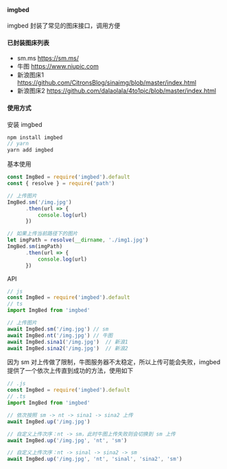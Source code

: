 #### imgbed

imgbed 封装了常见的图床接口，调用方便



#### 已封装图床列表

- sm.ms	https://sm.ms/
- 牛图    https://www.niupic.com
- 新浪图床1    https://github.com/CitronsBlog/sinaimg/blob/master/index.html
- 新浪图床2    https://github.com/dalaolala/4to1pic/blob/master/index.html



#### 使用方式

安装 imgbed

```javascript
npm install imgbed
// yarn
yarn add imgbed
```

基本使用

```javascript
const ImgBed = require('imgbed').default
const { resolve } = require('path')

// 上传图片
ImgBed.sm('/img.jpg')
	  .then(url => {
    	  console.log(url)
	  })

// 如果上传当前路径下的图片
let imgPath = resolve(__dirname, './img1.jpg')
ImgBed.sm(imgPath)
	  .then(url => {
    	  console.log(url)
	  })
```

API

```javascript
// js
const ImgBed = require('imgbed').default
// ts
import ImgBed from 'imgbed'

// 上传图片
await ImgBed.sm('/img.jpg')	// sm
await ImgBed.nt('/img.jpg')	// 牛图
await ImgBed.sina1('/img.jpg')	// 新浪1
await ImgBed.sina2('/img.jpg')	// 新浪2
```

因为 sm 对上传做了限制，牛图服务器不太稳定，所以上传可能会失败，imgbed 提供了一个依次上传直到成功的方法，使用如下

```javascript
// .js
const ImgBed = require('imgbed').default
// .ts
import ImgBed from 'imgbed'

// 依次按照 sm -> nt -> sina1 -> sina2 上传
await ImgBed.up('/img.jpg')

// 自定义上传次序：nt -> sm，此时牛图上传失败则会切换到 sm 上传
await ImgBed.up('/img.jpg', 'nt', 'sm')

// 自定义上传次序：nt -> sinal -> sina2 -> sm
await ImgBed.up('/img.jpg', 'nt', 'sinal', 'sina2', 'sm')
```





